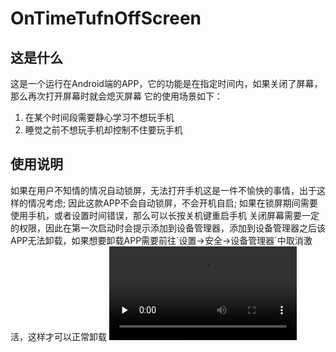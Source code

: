 <h1>OnTimeTufnOffScreen</h1>

<h2>这是什么</h2>
这是一个运行在Android端的APP，它的功能是在指定时间内，如果关闭了屏幕，那么再次打开屏幕时就会熄灭屏幕
它的使用场景如下：
<ol>
<li>在某个时间段需要静心学习不想玩手机</li>
<li>睡觉之前不想玩手机却控制不住要玩手机</li>
</ol>

<h2>使用说明</h2>
如果在用户不知情的情况自动锁屏，无法打开手机这是一件不愉快的事情，出于这样的情况考虑;
因此这款APP不会自动锁屏，不会开机自启;
如果在锁屏期间需要使用手机，或者设置时间错误，那么可以长按关机键重启手机  
关闭屏幕需要一定的权限，因此在第一次启动时会提示添加到设备管理器，添加到设备管理器之后该APP无法卸载，如果想要卸载APP需要前往`设置->安全->设备管理器`中取消激活，这样才可以正常卸载  

<video controls="" preload='none'>
<source id = 'mp4' src="OnTimeTurnOffScreen.mp4" type='video/mp4'>
</video>



